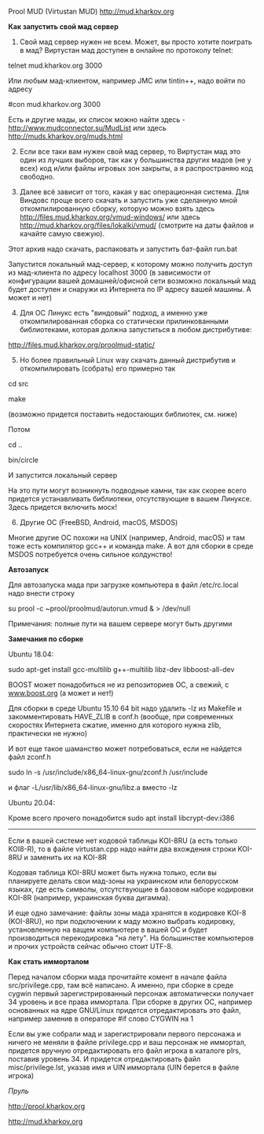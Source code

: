 Prool MUD (Virtustan MUD)
http://mud.kharkov.org

**Как запустить свой мад сервер**

1. Свой мад сервер нужен не всем. Может, вы просто хотите поиграть в мад?
Виртустан мад доступен в онлайне по протоколу telnet:

telnet mud.kharkov.org 3000

Или любым мад-клиентом, например JMC или tintin++, надо войти по адресу

#con mud.kharkov.org 3000

Есть и другие мады, их список можно найти здесь - http://www.mudconnector.su/MudList
или здесь http://muds.kharkov.org/muds.html

2. Если все таки вам нужен свой мад сервер, то Виртустан мад это один из лучших выборов,
так как у большинства других мадов (не у всех) код и/или файлы игровых зон закрыты,
а я распространяю код свободно.

3. Далее всё зависит от того, какая у вас операционная система. Для Виндовс проще всего
скачать и запустить уже сделанную мной откомпилированную сборку, которую можно взять
здесь http://files.mud.kharkov.org/vmud-windows/
или здесь http://mud.kharkov.org/files/lokalki/vmud/
(смотрите на даты файлов и качайте самую свежую).

Этот архив надо скачать, распаковать и запустить бат-файл run.bat

Запустится локальный мад-сервер, к которому можно получить доступ из мад-клиента по адресу
localhost 3000 (в зависимости от конфигурации вашей домашней/офисной сети возможно локальный мад
будет доступен и снаружи из Интернета по IP адресу вашей машины. А может и нет)

4. Для ОС Линукс есть "виндовый" подход, а именно уже откомпилированная сборка со статически прилинкованными
библиотеками, которая должна запуститься в любом дистрибутиве:

http://files.mud.kharkov.org/proolmud-static/

5. Но более правильный Linux way скачать данный дистрибутив и откомпилировать (собрать) его примерно так

cd src

make

(возможно придется поставить недостающих библиотек, см. ниже)

Потом

cd ..

bin/circle

И запустится локальный сервер

На это пути могут возникнуть подводные камни, так как скорее всего придется устанавливать библиотеки, отсутствующие
в вашем Линуксе. Здесь придется включить моск!

6. Другие ОС (FreeBSD, Android, macOS, MSDOS)

Многие другие ОС похожи на UNIX (например, Android, macOS) и там тоже есть компилятор gcc++ и команда make.
А вот для сборки в среде MSDOS потребуется очень сильное колдунство!

**Автозапуск**

Для автозапуска мада при загрузке компьютера в файл /etc/rc.local надо внести строку

su prool -c ~prool/proolmud/autorun.vmud & > /dev/null

Примечания: полные пути на вашем сервере могут быть другими

**Замечания по сборке**

Ubuntu 18.04:

sudo apt-get install gcc-multilib g++-multilib libz-dev libboost-all-dev

BOOST может понадобиться не из репозиториев ОС, а свежий, с www.boost.org (а может и нет!)

Для сборки в среде Ubuntu 15.10 64 bit надо удалить -lz из Makefile и закомментировать HAVE_ZLIB
в conf.h (вообще, при современных скоростях Интернета сжатие, именно для которого нужна zlib, практически не нужно)

И вот еще такое шаманство может потребоваться, если не найдется файл zconf.h

sudo ln -s /usr/include/x86_64-linux-gnu/zconf.h /usr/include

и флаг -L/usr/lib/x86_64-linux-gnu/libz.a вместо -lz

Ubuntu 20.04:

Кроме всего прочего понадобится sudo apt install libcrypt-dev:i386

---

Если в вашей системе нет кодовой таблицы KOI-8RU (а есть только KOI8-R), то в файле
virtustan.cpp надо найти два вхождения строки KOI-8RU и заменить их на KOI-8R

Кодовая таблица KOI-8RU может быть нужна только, если вы планируете делать свои мад-зоны на украинском
или белорусском языках, где есть символы, отсутствующие в базовом наборе кодировки KOI-8R
(например, украинская буква дигамма).

И еще одно замечание: файлы зоны мада хранятся в кодировке KOI-8 (KOI-8RU), но при подключении к маду можно выбрать
кодировку, установленную на ващем компьютере в вашей ОС и будет производиться перекодировка "на лету". 
На большинстве компьютеров и прочих устройств сейчас обычно стоит UTF-8.

**Как стать имморталом**

Перед началом сборки мада прочитайте комент в начале файла src/privilege.cpp,
там всё написано. А именно, при сборке в среде cygwin первый зарегистрированный персонаж автоматически
получает 34 уровень и все права иммортала. При сборке в других ОС, например основанных на ядре GNU/Linux
придется отредактировать это файл, например заменив в операторе #if слово CYGWIN на 1

Если вы уже собрали мад и зарегистрировали первого персонажа и ничего не меняли в файле privilege.cpp
и ваш персонаж не иммортал, придется вручную отредактировать его файл игрока в каталоге plrs,
поставив уровень 34. И придется отредактировать файл misc/privilege.lst, указав имя и UIN
иммортала (UIN берется в файле игрока)

*Пруль*

http://prool.kharkov.org

http://mud.kharkov.org
